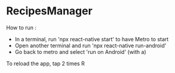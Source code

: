 # RecipesManager

How to run : 
- In a terminal, run 'npx react-native start' to have Metro to start
- Open another terminal and run 'npx react-native run-android'
- Go back to metro and select 'run on Android' (with a)

To reload the app, tap 2 times R
